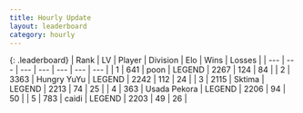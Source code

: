 ```yaml
---
title: Hourly Update
layout: leaderboard
category: hourly
---
```


{: .leaderboard}
| Rank | LV | Player | Division | Elo | Wins | Losses |
| --- | --- | --- | --- | --- | --- | --- |
| <span data-change="1">1</span> | 641 | <span title="ID: 540690">poon</span> | LEGEND | <span data-change="29">2267</span> | <span data-change="4">124</span> | <span data-change="0">84</span> |
| <span data-change="-1">2</span> | 3363 | <span title="ID: 164871">Hungry YuYu</span> | LEGEND | <span data-change="-23">2242</span> | <span data-change="0">112</span> | <span data-change="2">24</span> |
| <span data-change="0">3</span> | 2115 | <span title="ID: 353063">Sktima</span> | LEGEND | <span data-change="0">2213</span> | <span data-change="0">74</span> | <span data-change="0">25</span> |
| <span data-change="0">4</span> | 363 | <span title="ID: 641994">Usada Pekora</span> | LEGEND | <span data-change="0">2206</span> | <span data-change="0">94</span> | <span data-change="0">50</span> |
| <span data-change="0">5</span> | 783 | <span title="ID: 517164">caidi</span> | LEGEND | <span data-change="0">2203</span> | <span data-change="0">49</span> | <span data-change="0">26</span> |
